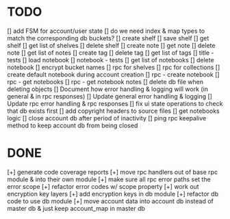 # TODO

[] add FSM for account/user state
[] do we need index & map types to match the corresponding db buckets?
[] create shelf
[] save shelf
[] get shelf
[] get list of shelves
[] delete shelf
[] create note
[] get note
[] delete note
[] get list of notes
[] create tag
[] delete tag
[] get list of tags
[] title - tests
[] load notebook
[] notebook - tests
[] get list of notebooks
[] delete notebook
[] encrypt bucket names
[] rpc for shelves
[] rpc for collections
[] create default notebook during account creation
[] rpc - create notebook
[] rpc - get notebooks
[] rpc - get notebook notes
[] delete db file when deleting objects
[] Document how error handling & logging will work (in general & in rpc responses)
[] Update general error handling & logging
[] Update rpc error handling & rpc responses
[] fix ui state operations to check that db exists first
[] add copyright headers to source files
[] get notebooks logic
[] close account db after period of inactivity
[] ping rpc keepalive method to keep account db from being closed



# DONE

[+] generate code coverage reports
[+] move rpc handlers out of base rpc module & into their own module
[+] make sure all rpc error paths set the error scope
[+] refactor error codes w/ scope property
[+] work out encryption key layers
[+] add encryption keys in db module
[+] refactor db code to use db module
[+] move account data into account db instead of master db & just keep account_map in master db
